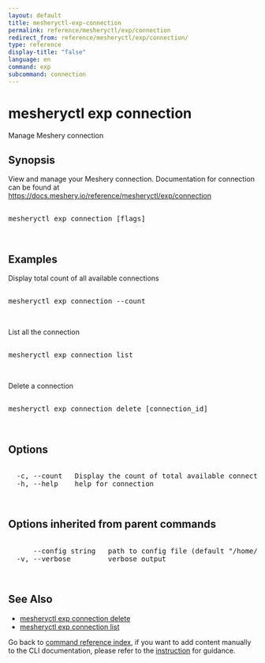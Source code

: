```yaml
---
layout: default
title: mesheryctl-exp-connection
permalink: reference/mesheryctl/exp/connection
redirect_from: reference/mesheryctl/exp/connection/
type: reference
display-title: "false"
language: en
command: exp
subcommand: connection
---
```


# mesheryctl exp connection

Manage Meshery connection

## Synopsis

View and manage your Meshery connection.
Documentation for connection can be found at https://docs.meshery.io/reference/mesheryctl/exp/connection
<pre class='codeblock-pre'>
<div class='codeblock'>
mesheryctl exp connection [flags]

</div>
</pre> 

## Examples

Display total count of all available connections
<pre class='codeblock-pre'>
<div class='codeblock'>
mesheryctl exp connection --count

</div>
</pre> 

List all the connection
<pre class='codeblock-pre'>
<div class='codeblock'>
mesheryctl exp connection list

</div>
</pre> 

Delete a connection
<pre class='codeblock-pre'>
<div class='codeblock'>
mesheryctl exp connection delete [connection_id]

</div>
</pre> 

## Options

<pre class='codeblock-pre'>
<div class='codeblock'>
  -c, --count   Display the count of total available connections
  -h, --help    help for connection

</div>
</pre>

## Options inherited from parent commands

<pre class='codeblock-pre'>
<div class='codeblock'>
      --config string   path to config file (default "/home/n2/.meshery/config.yaml")
  -v, --verbose         verbose output

</div>
</pre>

## See Also

* [mesheryctl exp connection delete](/reference/mesheryctl/exp/connection/delete)
* [mesheryctl exp connection list](/reference/mesheryctl/exp/connection/list)

Go back to [command reference index](/reference/mesheryctl/), if you want to add content manually to the CLI documentation, please refer to the [instruction](/project/contributing/contributing-cli#preserving-manually-added-documentation) for guidance.

